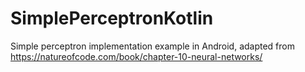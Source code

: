 # SimplePerceptronKotlin
Simple perceptron implementation example in Android, adapted from https://natureofcode.com/book/chapter-10-neural-networks/